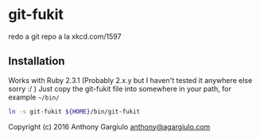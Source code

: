 # git-fukit
redo a git repo a la xkcd.com/1597

## Installation
Works with Ruby 2.3.1 (Probably 2.x.y but I haven't tested it anywhere else sorry :/ )
Just copy the git-fukit file into somewhere in your path, for example `~/bin/`
```sh
ln -s git-fukit ${HOME}/bin/git-fukit
```

Copyright (c) 2016 Anthony Gargiulo <anthony@agargiulo.com>
